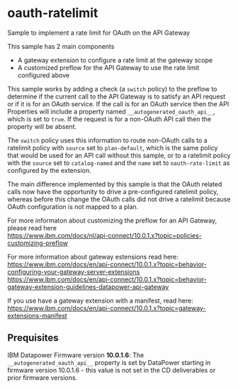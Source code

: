 # oauth-ratelimit
Sample to implement a rate limit for OAuth on the API Gateway

This sample has 2 main components
 - A gateway extension to configure a rate limit at the gateway scope
 - A customized preflow for the API Gateway to use the rate limit configured above

This sample works by adding a check (a `switch` policy) to the preflow to determine if the current call to the API Gateway is to satisfy an API request or if it is for an OAuth service. If the call is for an OAuth service then the API Properties will include a property named `__autogenerated_oauth_api__`, which is set to `true`. If the request is for a non-OAuth API call then the property will be absent. 

The `switch` policy uses this information to route non-OAuth calls to a ratelimit policy with `source` set to `plan-default`, which is the same policy that would be used for an API call without this sample, or to a ratelimit policy with the `source` set to `catalog-named` and the `name` set to `oauth-rate-limit` as configured by the extension. 

The main difference implemented by this sample is that the OAuth related calls now have the opportunity to drive a pre-configured ratelimit policy, whereas before this change the OAuth calls did not drive a ratelimit because OAuth configuration is not mapped to a plan. 

For more informaton about customizing the preflow for an API Gateway, please read here<br/>
https://www.ibm.com/docs/nl/api-connect/10.0.1.x?topic=policies-customizing-preflow

For more information about gateway estensions read here:<br/>
https://www.ibm.com/docs/en/api-connect/10.0.1.x?topic=behavior-configuring-your-gateway-server-extensions <br/>
https://www.ibm.com/docs/en/api-connect/10.0.1.x?topic=behavior-gateway-extension-guidelines-datapower-api-gateway

If you use have a gateway extension with a manifest, read here:<br/>
https://www.ibm.com/docs/en/api-connect/10.0.1.x?topic=gateway-extensions-manifest


## Prequisites

IBM Datapower Firmware version **10.0.1.6**: The `__autogenerated_oauth_api__` property is set by DataPower starting in firmware version 10.0.1.6 - this value is not set in the CD deliverables or prior firmware versions.   
